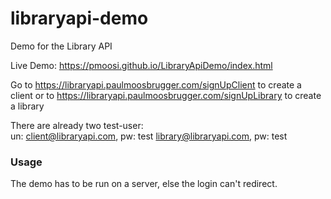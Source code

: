 # libraryapi-demo
Demo for the Library API

Live Demo: <https://pmoosi.github.io/LibraryApiDemo/index.html>

Go to <https://libraryapi.paulmoosbrugger.com/signUpClient> to create a client or to <https://libraryapi.paulmoosbrugger.com/signUpLibrary> to create a library

There are already two test-user:  
un: client@libraryapi.com, pw: test
library@libraryapi.com, pw: test

### Usage

The demo has to be run on a server, else the login can't redirect.
